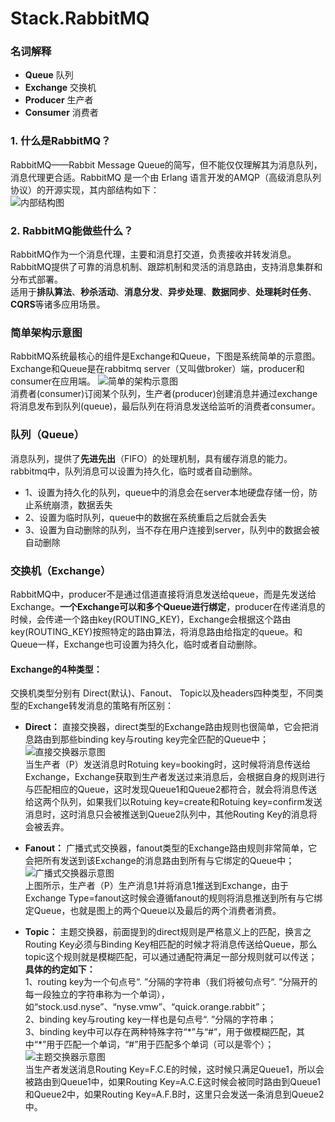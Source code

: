 # Stack.RabbitMQ  
### 名词解释 
* **Queue** 队列  
* **Exchange** 交换机  
* **Producer** 生产者  
* **Consumer** 消费者  



### 1. 什么是RabbitMQ？  
RabbitMQ——Rabbit Message Queue的简写，但不能仅仅理解其为消息队列，消息代理更合适。RabbitMQ 是一个由 Erlang 语言开发的AMQP（高级消息队列协议）的开源实现，其内部结构如下：  
![内部结构图](https://github-1251498502.cos.ap-chongqing.myqcloud.com/RabbitMQ/2799767-82c5402158929477_1.png)  

### 2. RabbitMQ能做些什么？  
RabbitMQ作为一个消息代理，主要和消息打交道，负责接收并转发消息。RabbitMQ提供了可靠的消息机制、跟踪机制和灵活的消息路由，支持消息集群和分布式部署。  
适用于**排队算法**、**秒杀活动**、**消息分发**、**异步处理**、**数据同步**、**处理耗时任务**、**CQRS**等诸多应用场景。

### 简单架构示意图  
RabbitMQ系统最核心的组件是Exchange和Queue，下图是系统简单的示意图。Exchange和Queue是在rabbitmq server（又叫做broker）端，producer和consumer在应用端。
![简单的架构示意图](https://github-1251498502.cos.ap-chongqing.myqcloud.com/RabbitMQ/2799767-82c5402158929477_2.png?radom=12122)  
消费者(consumer)订阅某个队列，生产者(producer)创建消息并通过exchange将消息发布到队列(queue)，最后队列在将消息发送给监听的消费者consumer。   

### 队列（Queue）  
消息队列，提供了**先进先出**（FIFO）的处理机制，具有缓存消息的能力。rabbitmq中，队列消息可以设置为持久化，临时或者自动删除。  
* 1、设置为持久化的队列，queue中的消息会在server本地硬盘存储一份，防止系统崩溃，数据丢失  
* 2、设置为临时队列，queue中的数据在系统重启之后就会丢失  
* 3、设置为自动删除的队列，当不存在用户连接到server，队列中的数据会被自动删除  

### 交换机（Exchange）  
RabbitMQ中，producer不是通过信道直接将消息发送给queue，而是先发送给Exchange。**一个Exchange可以和多个Queue进行绑定**，producer在传递消息的时候，会传递一个路由key(ROUTING_KEY)，Exchange会根据这个路由key(ROUTING_KEY)按照特定的路由算法，将消息路由给指定的queue。和Queue一样，Exchange也可设置为持久化，临时或者自动删除。  

#### Exchange的4种类型：    
交换机类型分别有 Direct(默认)、Fanout、 Topic以及headers四种类型，不同类型的Exchange转发消息的策略有所区别：   

* **Direct：** 直接交换器，direct类型的Exchange路由规则也很简单，它会把消息路由到那些binding key与routing key完全匹配的Queue中；  
![直接交换器示意图](https://github-1251498502.cos.ap-chongqing.myqcloud.com/RabbitMQ/2799767-82c5402158929477_5.png)  
当生产者（P）发送消息时Rotuing key=booking时，这时候将消息传送给Exchange，Exchange获取到生产者发送过来消息后，会根据自身的规则进行与匹配相应的Queue，这时发现Queue1和Queue2都符合，就会将消息传送给这两个队列，如果我们以Rotuing key=create和Rotuing key=confirm发送消息时，这时消息只会被推送到Queue2队列中，其他Routing Key的消息将会被丢弃。  

* **Fanout：** 广播式式交换器，fanout类型的Exchange路由规则非常简单，它会把所有发送到该Exchange的消息路由到所有与它绑定的Queue中；  
![广播式交换器示意图](https://github-1251498502.cos.ap-chongqing.myqcloud.com/RabbitMQ/2799767-82c5402158929477_4.png)  
上图所示，生产者（P）生产消息1并将消息1推送到Exchange，由于Exchange Type=fanout这时候会遵循fanout的规则将消息推送到所有与它绑定Queue，也就是图上的两个Queue以及最后的两个消费者消费。  

* **Topic：** 主题交换器，前面提到的direct规则是严格意义上的匹配，换言之Routing Key必须与Binding Key相匹配的时候才将消息传送给Queue，那么topic这个规则就是模糊匹配，可以通过通配符满足一部分规则就可以传送；  
**具体的约定如下：**  
1、routing key为一个句点号“. ”分隔的字符串（我们将被句点号“. ”分隔开的每一段独立的字符串称为一个单词），如“stock.usd.nyse”、“nyse.vmw”、“quick.orange.rabbit”；  
2、binding key与routing key一样也是句点号“. ”分隔的字符串；  
3、binding key中可以存在两种特殊字符“\*”与“#”，用于做模糊匹配，其中“\*”用于匹配一个单词，“#”用于匹配多个单词（可以是零个）；   
![主题交换器示意图](https://github-1251498502.cos.ap-chongqing.myqcloud.com/RabbitMQ/2799767-82c5402158929477_6.png)     
当生产者发送消息Routing Key=F.C.E的时候，这时候只满足Queue1，所以会被路由到Queue1中，如果Routing Key=A.C.E这时候会被同时路由到Queue1和Queue2中，如果Routing Key=A.F.B时，这里只会发送一条消息到Queue2中。
 






